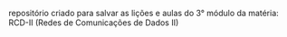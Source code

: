 repositório criado para salvar as lições e aulas do 3° módulo da matéria: RCD-II (Redes de Comunicações de Dados II)
